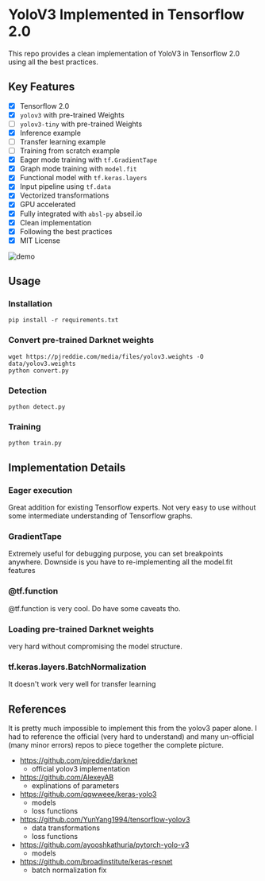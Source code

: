 # YoloV3 Implemented in Tensorflow 2.0

This repo provides a clean implementation of YoloV3 in Tensorflow 2.0 using all the best practices.

## Key Features

- [x] Tensorflow 2.0
- [x] `yolov3` with pre-trained Weights
- [ ] `yolov3-tiny` with pre-trained Weights
- [x] Inference example
- [ ] Transfer learning example
- [ ] Training from scratch example
- [x] Eager mode training with `tf.GradientTape`
- [x] Graph mode training with `model.fit`
- [x] Functional model with `tf.keras.layers`
- [x] Input pipeline using `tf.data`
- [x] Vectorized transformations
- [x] GPU accelerated
- [x] Fully integrated with `absl-py` abseil.io
- [x] Clean implementation
- [x] Following the best practices
- [x] MIT License

![demo](https://raw.githubusercontent.com/zzh8829/yolov3-tf2/master/data/meme_out.jpg)

## Usage

### Installation

```
pip install -r requirements.txt
```

### Convert pre-trained Darknet weights

```
wget https://pjreddie.com/media/files/yolov3.weights -O data/yolov3.weights
python convert.py
```

### Detection

```
python detect.py
```

### Training

```
python train.py
```

## Implementation Details

### Eager execution

Great addition for existing Tensorflow experts.
Not very easy to use without some intermediate understanding of Tensorflow graphs.

### GradientTape

Extremely useful for debugging purpose, you can set breakpoints anywhere.
Downside is you have to re-implementing all the model.fit features

### @tf.function

@tf.function is very cool. Do have some caveats tho.

### Loading pre-trained Darknet weights

very hard without compromising the model structure.

### tf.keras.layers.BatchNormalization

It doesn't work very well for transfer learning

## References

It is pretty much impossible to implement this from the yolov3 paper alone. I had to reference the official (very hard to understand) and many un-official (many minor errors) repos to piece together the complete picture.

- https://github.com/pjreddie/darknet
    - official yolov3 implementation
- https://github.com/AlexeyAB
    - explinations of parameters
- https://github.com/qqwweee/keras-yolo3
    - models
    - loss functions
- https://github.com/YunYang1994/tensorflow-yolov3
    - data transformations
    - loss functions
- https://github.com/ayooshkathuria/pytorch-yolo-v3
    - models
- https://github.com/broadinstitute/keras-resnet
    - batch normalization fix
